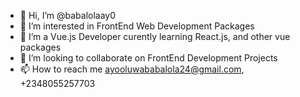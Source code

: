 - 👋 Hi, I’m @babalolaay0
- 👀 I’m interested in FrontEnd Web Development Packages
- 🌱 I’m a Vue.js Developer curently learning React.js, and other vue packages
- 💞️ I’m looking to collaborate on FrontEnd Development Projects
- 📫 How to reach me ayooluwababalola24@gmail.com, +2348055257703

<!---
babalolaay0/babalolaay0 is a ✨ special ✨ repository because its `README.md` (this file) appears on your GitHub profile.
You can click the Preview link to take a look at your changes.
--->
